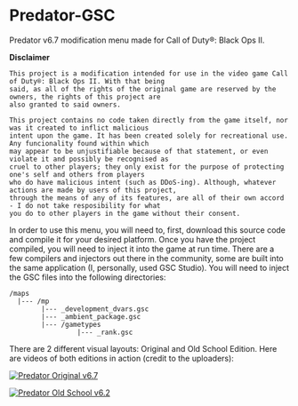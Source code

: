 # Predator-GSC
Predator v6.7 modification menu made for Call of Duty®: Black Ops II.

__Disclaimer__
```
This project is a modification intended for use in the video game Call of Duty®: Black Ops II. With that being
said, as all of the rights of the original game are reserved by the owners, the rights of this project are
also granted to said owners.

This project contains no code taken directly from the game itself, nor was it created to inflict malicious
intent upon the game. It has been created solely for recreational use. Any funcionality found within which
may appear to be unjustifiable because of that statement, or even violate it and possibly be recognised as
cruel to other players; they only exist for the purpose of protecting one's self and others from players
who do have malicious intent (such as DDoS-ing). Although, whatever actions are made by users of this project,
through the means of any of its features, are all of their own accord - I do not take resposibility for what
you do to other players in the game without their consent.
```

In order to use this menu, you will need to, first, download this source code and compile it for your desired platform. Once you have the project compiled, you will need to inject it into the game at run time. There are a few compilers and injectors out there in the community, some are built into the same application (I, personally, used GSC Studio). You will need to inject the GSC files into the following directories:
```
/maps
  |--- /mp
        |--- _development_dvars.gsc
        |--- _ambient_package.gsc
        |--- /gametypes
                 |--- _rank.gsc
```

There are 2 different visual layouts: Original and Old School Edition. Here are videos of both editions in action (credit to the uploaders):

[![Predator Original v6.7](https://i.ytimg.com/vi/zrgAvpEgtsA/maxresdefault.jpg)](https://www.youtube.com/watch?v=zrgAvpEgtsA)

[![Predator Old School v6.2](https://i.ytimg.com/vi/3rBdwo2VSgY/maxresdefault.jpg)](https://www.youtube.com/watch?v=3rBdwo2VSgY)
